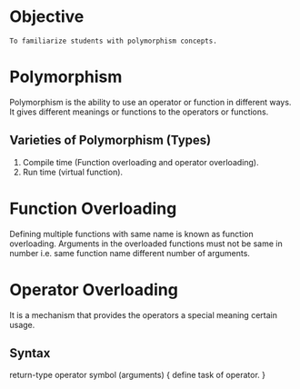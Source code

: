 # Objective
    To familiarize students with polymorphism concepts.

# Polymorphism 
Polymorphism is the ability to use an operator or function in different ways. It gives different meanings
or functions to the operators or functions.

## Varieties of Polymorphism (Types)
1. Compile time (Function overloading and operator overloading).
2. Run time (virtual function).

# Function Overloading
Defining multiple functions with same name is known as function overloading.
Arguments in the overloaded functions must not be same in number i.e. same function name different
number of arguments.

# Operator Overloading
It is a mechanism that provides the operators a special meaning certain usage.

## Syntax
return-type operator symbol (arguments)
{
    define task of operator.
}